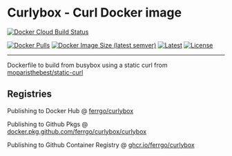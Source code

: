 # Curlybox - Curl Docker image

[![Docker Cloud Build Status](https://img.shields.io/docker/cloud/build/ferrgo/curlybox)](https://hub.docker.com/r/ferrgo/curlybox)


[![Docker Pulls](https://img.shields.io/docker/pulls/ferrgo/curlybox)](https://hub.docker.com/r/ferrgo/curlybox)
[![Docker Image Size (latest semver)](https://img.shields.io/docker/image-size/ferrgo/curlybox)](https://hub.docker.com/r/ferrgo/curlybox)
[![Latest](https://img.shields.io/github/v/tag/ferrgo/curlybox)](ferrgo/curlybox/releases/latest)
[![License](https://img.shields.io/badge/license-GPL--3.0-blue.svg?style=flat)](LICENSE)

----

Dockerfile to build from busybox using a static curl from [moparisthebest/static-curl](https://github.com/moparisthebest/static-curl)

## Registries
Publishing to Docker Hub @ [ferrgo/curlybox](https://hub.docker.com/r/ferrgo/curlybox)

Publishing to Github Pkgs @ [docker.pkg.github.com/ferrgo/curlybox/curlybox](https://github.com/ferrgo/curlybox/packages)

Publishing to Github Container Registry @ [ghcr.io/ferrgo/curlybox](https://github.com/users/ferrgo/packages/container/package/curlybox)
